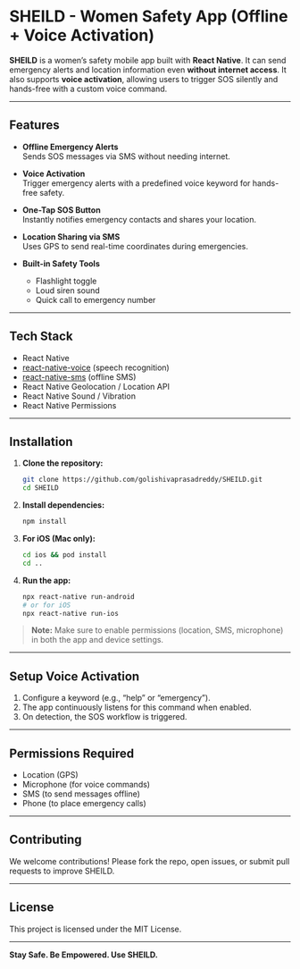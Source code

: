 # SHEILD - Women Safety App (Offline + Voice Activation)

**SHEILD** is a women’s safety mobile app built with **React Native**. It can send emergency alerts and location information even **without internet access**. It also supports **voice activation**, allowing users to trigger SOS silently and hands-free with a custom voice command.

---

## Features

- **Offline Emergency Alerts**  
  Sends SOS messages via SMS without needing internet.

- **Voice Activation**  
  Trigger emergency alerts with a predefined voice keyword for hands-free safety.

- **One-Tap SOS Button**  
  Instantly notifies emergency contacts and shares your location.

- **Location Sharing via SMS**  
  Uses GPS to send real-time coordinates during emergencies.

- **Built-in Safety Tools**
  - Flashlight toggle  
  - Loud siren sound  
  - Quick call to emergency number

---

## Tech Stack

- React Native
- [react-native-voice](https://github.com/react-native-voice/voice) (speech recognition)
- [react-native-sms](https://github.com/tkporter/react-native-sms) (offline SMS)
- React Native Geolocation / Location API
- React Native Sound / Vibration
- React Native Permissions

---

## Installation

1. **Clone the repository:**
   ```bash
   git clone https://github.com/golishivaprasadreddy/SHEILD.git
   cd SHEILD
   ```

2. **Install dependencies:**
   ```bash
   npm install
   ```

3. **For iOS (Mac only):**
   ```bash
   cd ios && pod install
   cd ..
   ```

4. **Run the app:**
   ```bash
   npx react-native run-android
   # or for iOS
   npx react-native run-ios
   ```

> **Note:** Make sure to enable permissions (location, SMS, microphone) in both the app and device settings.

---

## Setup Voice Activation

1. Configure a keyword (e.g., “help” or “emergency”).
2. The app continuously listens for this command when enabled.
3. On detection, the SOS workflow is triggered.

---

## Permissions Required

- Location (GPS)
- Microphone (for voice commands)
- SMS (to send messages offline)
- Phone (to place emergency calls)

---

## Contributing

We welcome contributions! Please fork the repo, open issues, or submit pull requests to improve SHEILD.

---

## License

This project is licensed under the MIT License.

---

**Stay Safe. Be Empowered. Use SHEILD.**
